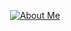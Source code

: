 
<p align="center"><a href="https://github.com/Bhaviktutorials"><img title="About Me" src="https://github-readme-stats.vercel.app/api?username=krishpranav&show_icons=true&include_all_commits=true&theme=chartreuse-dark&cache_seconds=3200"></a>
</p>
